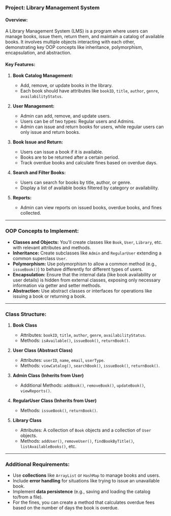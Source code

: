### **Project: Library Management System**

#### **Overview:**
A Library Management System (LMS) is a program where users can manage books, issue them, return them, and maintain a catalog of available books. It involves multiple objects interacting with each other, demonstrating key OOP concepts like inheritance, polymorphism, encapsulation, and abstraction.

#### **Key Features:**
1. **Book Catalog Management:**
   - Add, remove, or update books in the library.
   - Each book should have attributes like `bookID`, `title`, `author`, `genre`, `availabilityStatus`.
   
2. **User Management:**
   - Admin can add, remove, and update users.
   - Users can be of two types: Regular users and Admins.
   - Admin can issue and return books for users, while regular users can only issue and return books.

3. **Book Issue and Return:**
   - Users can issue a book if it is available.
   - Books are to be returned after a certain period.
   - Track overdue books and calculate fines based on overdue days.
   
4. **Search and Filter Books:**
   - Users can search for books by title, author, or genre.
   - Display a list of available books filtered by category or availability.

5. **Reports:**
   - Admin can view reports on issued books, overdue books, and fines collected.

---

### **OOP Concepts to Implement:**
- **Classes and Objects:** You'll create classes like `Book`, `User`, `Library`, etc. with relevant attributes and methods.
- **Inheritance:** Create subclasses like `Admin` and `RegularUser` extending a common superclass `User`.
- **Polymorphism:** Use polymorphism to allow a common method (e.g., `issueBook()`) to behave differently for different types of users.
- **Encapsulation:** Ensure that the internal data (like book availability or user details) is hidden from external classes, exposing only necessary information via getter and setter methods.
- **Abstraction:** Use abstract classes or interfaces for operations like issuing a book or returning a book.

---

### **Class Structure:**
1. **Book Class**
   - Attributes: `bookID`, `title`, `author`, `genre`, `availabilityStatus`.
   - Methods: `isAvailable()`, `issueBook()`, `returnBook()`.
   
2. **User Class (Abstract Class)**
   - Attributes: `userID`, `name`, `email`, `userType`.
   - Methods: `viewCatalog()`, `searchBook()`, `issueBook()`, `returnBook()`.
   
3. **Admin Class (Inherits from User)**
   - Additional Methods: `addBook()`, `removeBook()`, `updateBook()`, `viewReports()`.

4. **RegularUser Class (Inherits from User)**
   - Methods: `issueBook()`, `returnBook()`.
   
5. **Library Class**
   - Attributes: A collection of `Book` objects and a collection of `User` objects.
   - Methods: `addUser()`, `removeUser()`, `findBookByTitle()`, `listAvailableBooks()`, etc.

---

### **Additional Requirements:**
- Use **collections** like `ArrayList` or `HashMap` to manage books and users.
- Include **error handling** for situations like trying to issue an unavailable book.
- Implement **data persistence** (e.g., saving and loading the catalog to/from a file).
- For the fines, you can create a method that calculates overdue fees based on the number of days the book is overdue.
